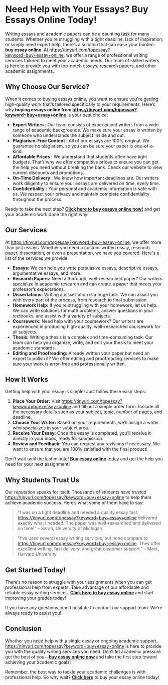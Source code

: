 # Need Help with Your Essays? Buy Essays Online Today!

Writing essays and academic papers can be a daunting task for many students. Whether you're struggling with a tight deadline, lack of inspiration, or simply need expert help, there’s a solution that can ease your burden: **buy essay online**. At https://tinyurl.com/topessay?keyword=buy+essay+online, we offer a range of professional writing services tailored to meet your academic needs. Our team of skilled writers is here to provide you with top-notch essays, research papers, and other academic assignments.

## Why Choose Our Service?

When it comes to buying essays online, you want to ensure you're getting high-quality work that’s tailored specifically to your requirements. Here’s why **buying essays online from https://tinyurl.com/topessay?keyword=buy+essay+online** is your best choice:

- **Expert Writers** : Our team consists of experienced writers from a wide range of academic backgrounds. We make sure your essay is written by someone who understands the subject inside and out.
- **Plagiarism-Free Content** : All of our essays are 100% original. We guarantee no plagiarism, so you can be sure your paper is one-of-a-kind.
- **Affordable Prices** : We understand that students often have tight budgets. That’s why we offer competitive prices to ensure you can get the help you need without breaking the bank. Check our website to view current discounts and promotions.
- **On-Time Delivery** : We know how important deadlines are. Our writers work diligently to ensure your essays are delivered on time, every time.
- **Confidentiality** : Your personal and academic information is safe with us. We respect your privacy and maintain complete confidentiality throughout the process.

Ready to take the next step? [**Click here to buy essays online now!**](https://tinyurl.com/topessay?keyword=buy+essay+online) and get your academic work done the right way!

## Our Services

At https://tinyurl.com/topessay?keyword=buy+essay+online, we offer more than just essays. Whether you need a custom-written essay, research paper, dissertation, or even a presentation, we have you covered. Here's a list of the services we provide:

- **Essays:** We can help you write persuasive essays, descriptive essays, argumentative essays, and more.
- **Research Papers:** Need a thorough, well-researched paper? Our writers specialize in academic research and can create a paper that meets your professor’s expectations.
- **Dissertations:** Writing a dissertation is a huge task. We can assist you with every part of the process, from research to final submission.
- **Homework Help:** If you're struggling with your homework, let us help. We can write solutions for math problems, answer questions in your textbooks, and assist with a variety of subjects.
- **Coursework:** Need help with your coursework? Our writers are experienced in producing high-quality, well-researched coursework for all subjects.
- **Thesis:** Writing a thesis is a complex and time-consuming task. Our team can help you organize, write, and edit your thesis to meet your academic standards.
- **Editing and Proofreading:** Already written your paper but need an expert to polish it? We offer editing and proofreading services to make sure your work is error-free and professionally written.

## How It Works

Getting help with your essay is simple! Just follow these easy steps:

1. **Place Your Order:** Visit https://tinyurl.com/topessay?keyword=buy+essay+online and fill out a simple order form. Include all the necessary details such as your subject, topic, number of pages, and deadline.
2. **Choose Your Writer:** Based on your requirements, we’ll assign a writer who specializes in your subject area.
3. **Receive Your Essay:** Once the essay is completed, you’ll receive it directly in your inbox, ready for submission.
4. **Review and Feedback:** You can request any revisions if necessary. We want to ensure that you are 100% satisfied with the final product!

Don’t wait until the last minute! [**Buy essay online**](https://tinyurl.com/topessay?keyword=buy+essay+online) today and get the help you need for your next assignment!

## Why Students Trust Us

Our reputation speaks for itself. Thousands of students have trusted https://tinyurl.com/topessay?keyword=buy+essay+online to help them achieve academic success. Here’s what some of them have to say:

> "I was on a tight deadline and needed a quality essay fast. https://tinyurl.com/topessay?keyword=buy+essay+online delivered exactly what I needed. The paper was well-researched and delivered on time!" – Sarah, University of Michigan

> "I’ve used several essay writing services, but none compare to https://tinyurl.com/topessay?keyword=buy+essay+online. They offer excellent writing, fast delivery, and great customer support." – Mark, Harvard University

## Get Started Today!

There’s no reason to struggle with your assignments when you can get professional help from experts. Take advantage of our affordable and reliable essay writing services. [**Click here to buy essay online**](https://tinyurl.com/topessay?keyword=buy+essay+online) and start improving your grades today!

If you have any questions, don’t hesitate to contact our support team. We’re always ready to assist you!

## Conclusion

Whether you need help with a single essay or ongoing academic support, https://tinyurl.com/topessay?keyword=buy+essay+online is here to provide you with the quality writing services you need. Don’t let academic pressure get the best of you—[**buy essay online now**](https://tinyurl.com/topessay?keyword=buy+essay+online) and take the first step toward achieving your academic goals!

Remember, the best way to tackle your academic challenges is with professional help. So why wait? [**Click here**](https://tinyurl.com/topessay?keyword=buy+essay+online) to buy your essay online today!
